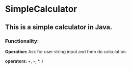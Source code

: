 # SimpleCalculator
<h2>This is a simple calculator in Java.
</h2>

<h3>Functionality:</h3>
<p><b>Operation: </b>Ask for user string input and then do calculation.</p>

<p><b>operators: </b>+, -, *. /</p>